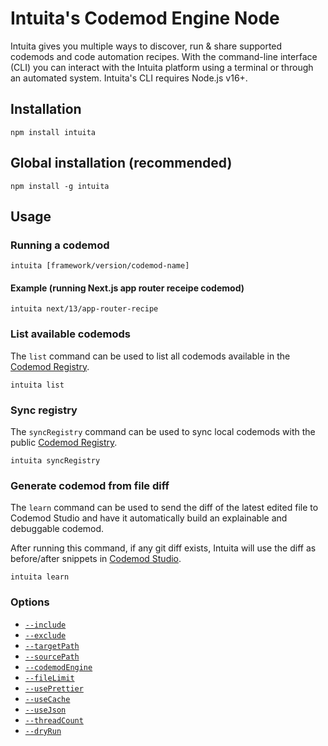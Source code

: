 # Intuita's Codemod Engine Node

Intuita gives you multiple ways to discover, run & share supported codemods and code automation recipes. With the command-line interface (CLI) you can interact with the Intuita platform using a terminal or through an automated system. Intuita's CLI requires Node.js v16+.

## Installation

    npm install intuita

## Global installation (recommended)

    npm install -g intuita

## Usage

### Running a codemod

    intuita [framework/version/codemod-name]

#### Example (running Next.js app router receipe codemod)

    intuita next/13/app-router-recipe

### List available codemods
The `list` command can be used to list all codemods available in the [Codemod Registry](https://github.com/intuita-inc/codemod-registry).

    intuita list

### Sync registry
The `syncRegistry` command can be used to sync local codemods with the public [Codemod Registry](https://github.com/intuita-inc/codemod-registry).

    intuita syncRegistry

### Generate codemod from file diff
The `learn` command can be used to send the diff of the latest edited file to Codemod Studio and have it automatically build an explainable and debuggable codemod.

After running this command, if any git diff exists, Intuita will use the diff as before/after snippets in [Codemod Studio](https://codemod.studio).

    intuita learn

### Options

- [`--include`](https://docs.intuita.io/docs/cli/advanced-usage#--include)
- [`--exclude`](https://docs.intuita.io/docs/cli/advanced-usage#--exclude)
- [`--targetPath`](https://docs.intuita.io/docs/cli/advanced-usage#--targetpath)
- [`--sourcePath`](https://docs.intuita.io/docs/cli/advanced-usage#--sourcepath)
- [`--codemodEngine`](https://docs.intuita.io/docs/cli/advanced-usage#--codemodengine)
- [`--fileLimit`](https://docs.intuita.io/docs/cli/advanced-usage#--filelimit)
- [`--usePrettier`](https://docs.intuita.io/docs/cli/advanced-usage#--useprettier)
- [`--useCache`](https://docs.intuita.io/docs/cli/advanced-usage#--usecache)
- [`--useJson`](https://docs.intuita.io/docs/cli/advanced-usage#--usejson)
- [`--threadCount`](https://docs.intuita.io/docs/cli/advanced-usage#--threadcount)
- [`--dryRun`](https://docs.intuita.io/docs/cli/advanced-usage#--dryrun)
